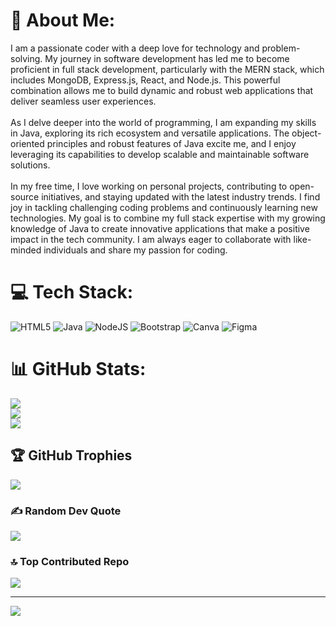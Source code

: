 # 💫 About Me:
I am a passionate coder with a deep love for technology and problem-solving. My journey in software development has led me to become proficient in full stack development, particularly with the MERN stack, which includes MongoDB, Express.js, React, and Node.js. This powerful combination allows me to build dynamic and robust web applications that deliver seamless user experiences.<br><br>As I delve deeper into the world of programming, I am expanding my skills in Java, exploring its rich ecosystem and versatile applications. The object-oriented principles and robust features of Java excite me, and I enjoy leveraging its capabilities to develop scalable and maintainable software solutions.<br><br>In my free time, I love working on personal projects, contributing to open-source initiatives, and staying updated with the latest industry trends. I find joy in tackling challenging coding problems and continuously learning new technologies. My goal is to combine my full stack expertise with my growing knowledge of Java to create innovative applications that make a positive impact in the tech community. I am always eager to collaborate with like-minded individuals and share my passion for coding.
 
# 💻 Tech Stack:
![HTML5](https://img.shields.io/badge/html5-%23E34F26.svg?style=for-the-badge&logo=html5&logoColor=white) ![Java](https://img.shields.io/badge/java-%23ED8B00.svg?style=for-the-badge&logo=openjdk&logoColor=white) ![NodeJS](https://img.shields.io/badge/node.js-6DA55F?style=for-the-badge&logo=node.js&logoColor=white) ![Bootstrap](https://img.shields.io/badge/bootstrap-%238511FA.svg?style=for-the-badge&logo=bootstrap&logoColor=white) ![Canva](https://img.shields.io/badge/Canva-%2300C4CC.svg?style=for-the-badge&logo=Canva&logoColor=white) ![Figma](https://img.shields.io/badge/figma-%23F24E1E.svg?style=for-the-badge&logo=figma&logoColor=white)
# 📊 GitHub Stats:
![](https://github-readme-stats.vercel.app/api?username=ChasangBhutia&theme=tokyonight&hide_border=false&include_all_commits=true&count_private=true)<br/>
![](https://github-readme-streak-stats.herokuapp.com/?user=ChasangBhutia&theme=tokyonight&hide_border=false)<br/>
![](https://github-readme-stats.vercel.app/api/top-langs/?username=ChasangBhutia&theme=tokyonight&hide_border=false&include_all_commits=true&count_private=true&layout=compact)

## 🏆 GitHub Trophies
![](https://github-profile-trophy.vercel.app/?username=ChasangBhutia&theme=onedark&no-frame=false&no-bg=false&margin-w=4)

### ✍️ Random Dev Quote
![](https://quotes-github-readme.vercel.app/api?type=horizontal&theme=radical)

### 🔝 Top Contributed Repo
![](https://github-contributor-stats.vercel.app/api?username=ChasangBhutia&limit=5&theme=onedark&combine_all_yearly_contributions=true)

---
[![](https://visitcount.itsvg.in/api?id=ChasangBhutia&icon=0&color=0)](https://visitcount.itsvg.in)

<!-- Proudly created with GPRM ( https://gprm.itsvg.in ) -->
